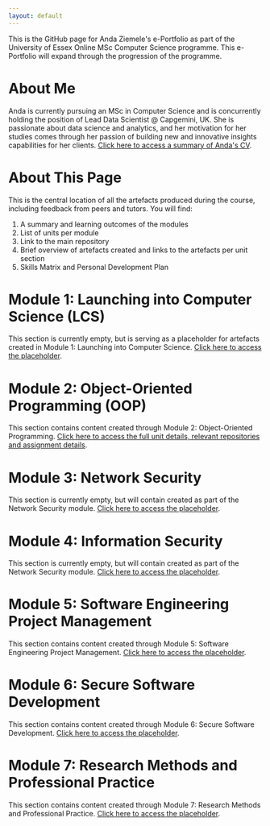 ```yaml
---
layout: default
---
```


This is the GitHub page for Anda Ziemele's e-Portfolio as part of the University of Essex Online MSc Computer 
Science programme. This e-Portfolio will expand through the progression of the programme. 

# About Me

Anda is currently pursuing an MSc in Computer Science and is concurrently holding the position of Lead Data Scientist @ Capgemini, UK. 
She is passionate about data science and analytics, and her motivation for her studies comes through her passion of building new and innovative insights capabilities for her clients.
[Click here to access a summary of Anda's CV](./about_me.html).

# About This Page

This is the central location of all the artefacts produced during the course, including feedback from peers and tutors. 
You will find: 
1. A summary and learning outcomes of the modules
2. List of units per module
3. Link to the main repository
4. Brief overview of artefacts created and links to the artefacts per unit section
5. Skills Matrix and Personal Development Plan

# Module 1: Launching into Computer Science (LCS)

This section is currently empty, but is serving as a placeholder for artefacts created in Module 1: Launching into Computer Science.
[Click here to access the placeholder](./lcs.html).


# Module 2: Object-Oriented Programming (OOP)

This section contains content created through Module 2: Object-Oriented Programming.
[Click here to access the full unit details, relevant repositories and assignment details](./oop.html). 


# Module 3: Network Security

This section is currently empty, but will contain created as part of the Network Security module.
[Click here to access the placeholder](./ns.html).


# Module 4: Information Security

This section is currently empty, but will contain created as part of the Network Security module.
[Click here to access the placeholder](./ns.html).


# Module 5: Software Engineering Project Management

This section contains content created through Module 5: Software Engineering Project Management.
[Click here to access the placeholder](./sepm.html).


# Module 6: Secure Software Development

This section contains content created through Module 6: Secure Software Development.
[Click here to access the placeholder](./ssd.html).


# Module 7: Research Methods and Professional Practice

This section contains content created through Module 7: Research Methods and Professional Practice.
[Click here to access the placeholder](./rmpp.html).

